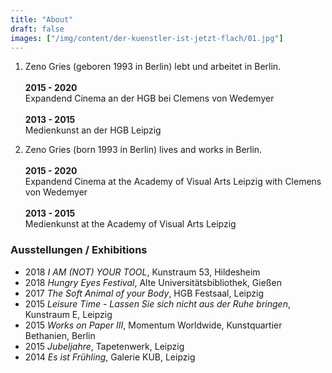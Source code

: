 ```yaml
---
title: "About"
draft: false
images: ["/img/content/der-kuenstler-ist-jetzt-flach/01.jpg"]
---
```


1. Zeno Gries (geboren 1993 in Berlin) lebt und arbeitet in Berlin. \
\
**2015 - 2020** \
Expandend Cinema an der HGB bei Clemens von Wedemyer \
\
**2013 - 2015** \
Medienkunst an der HGB Leipzig

2. Zeno Gries (born 1993 in Berlin) lives and works in Berlin. \
\
**2015 - 2020** \
Expandend Cinema at the Academy of Visual Arts Leipzig with Clemens von Wedemyer \
\
**2013 - 2015** \
Medienkunst at the Academy of Visual Arts Leipzig

### Ausstellungen / Exhibitions
* 2018 *I AM (NOT) YOUR TOOL*, Kunstraum 53, Hildesheim
* 2018 *Hungry Eyes Festival*,  Alte Universitätsbibliothek, Gießen
* 2017 *The Soft Animal of your Body*, HGB Festsaal, Leipzig
* 2015 *Leisure Time - Lassen Sie sich nicht aus der Ruhe bringen*, Kunstraum E, Leipzig
* 2015 *Works on Paper III*, Momentum Worldwide, Kunstquartier Bethanien, Berlin
* 2015 *Jubeljahre*, Tapetenwerk, Leipzig
* 2014 *Es ist Frühling*, Galerie KUB, Leipzig
